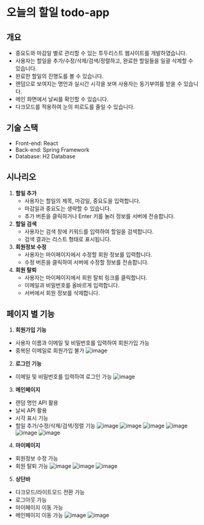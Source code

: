 # 오늘의 할일 todo-app

## 개요
- 중요도와 마감일 별로 관리할 수 있는 투두리스트 웹사이트를 개발하였습니다.
- 사용자는 할일을 추가/수정/삭제/검색/정렬하고, 완료한 할일들을 일괄 삭제할 수 있습니다.
- 완료한 할일의 진행도를 볼 수 있습니다.
- 랜덤으로 보여지는 명언과 실시간 시각을 보며 사용자는 동기부여를 받을 수 있습니다.
- 메인 화면에서 날씨를 확인할 수 있습니다.
- 다크모드를 적용하여 눈의 피로도를 줄일 수 있습니다.

## ﻿기술 스택
- Front-end: React
- Back-end: Spring Framework
- Database: H2 Database

## 시나리오
1. **할일 추가**
    - 사용자는 할일의 제목, 마감일, 중요도을 입력합니다.
    - 마감일과 중요도는 생략할 수 있습니다.
    - 추가 버튼을 클릭하거나 Enter 키를 눌러 정보를 서버에 전송합니다.
2. **할일 검색**
    - 사용자는 검색 창에 키워드를 입력하여 할일을 검색합니다.
    - 검색 결과는 리스트 형태로 표시됩니다.
3. **회원정보 수정**
    - 사용자는 마이페이지에서 수정할 회원 정보를 입력합니다.
    - 수정 버튼을 클릭하여 서버에 수정할 정보를 전송합니다.
4. **회원 탈퇴**
    - 사용자는 마이페이지에서 회원 탈퇴 링크를 클릭합니다.
    - 이메일과 비밀번호를 올바르게 입력합니다.
    - 서버에서 회원 정보를 삭제합니다.

## 페이지 별 기능
1. **회원가입 기능**
- 사용자 이름과 이메일 및 비밀번호를 입력하여 회원가입 가능
- 중복된 이메일로 회원가입 불가
![image](https://github.com/suhye0n/todo-app/assets/63187994/c9d07afa-5781-4dd0-a3f3-77750bbf0cf4)

2. **로그인 기능**
- 이메일 및 비밀번호를 입력하여 로그인 가능
![image](https://github.com/suhye0n/todo-app/assets/63187994/99b40c8f-a2ce-4837-8817-a7614b9e7205)

3. **메인페이지**
- 랜덤 명언 API 활용
- 날씨 API 활용
- 시각 표시 기능
- 할일 추가/수정/삭제/검색/정렬 기능
![image](https://github.com/suhye0n/todo-app/assets/63187994/fdad8a52-2088-4481-b5b2-18e2bb4e2713)
![image](https://github.com/suhye0n/todo-app/assets/63187994/7d8e492b-b0bc-4e04-827e-bb8fe60742fb)
![image](https://github.com/suhye0n/todo-app/assets/63187994/14710eb8-42ba-4c7e-8dee-a285847f2890)
![image](https://github.com/suhye0n/todo-app/assets/63187994/c41157d0-8a8f-4220-a7a5-22ae38b1ff91)
![image](https://github.com/suhye0n/todo-app/assets/63187994/46a34716-bb8b-4741-bd4f-2eda1ab2e84f)
![image](https://github.com/suhye0n/todo-app/assets/63187994/b095f0dd-ae97-4202-8bed-136ec3925495)

4. **마이페이지**
- 회원정보 수정 가능
- 회원 탈퇴 가능
![image](https://github.com/suhye0n/todo-app/assets/63187994/968ed6e0-b408-43d9-bc74-5377a38f3236)
![image](https://github.com/suhye0n/todo-app/assets/63187994/f358f9af-41fd-466c-84f1-b64a17a93cec)
![image](https://github.com/suhye0n/todo-app/assets/63187994/8f91c54a-bfd4-41d1-920c-f14c53c38376)

5. **상단바**
- 다크모드/라이트모드 전환 가능
- 로그아웃 가능
- 마이페이지 이동 가능
- 메인페이지 이동 가능
![image](https://github.com/suhye0n/todo-app/assets/63187994/b105b3c9-0f50-48e2-88e3-282683d9a257)
![image](https://github.com/suhye0n/todo-app/assets/63187994/2361a030-e527-409d-bc94-fa49024c0e3f)

